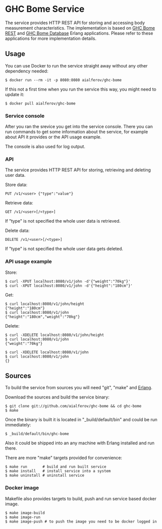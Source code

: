 # GHC Bome Service

The service provides HTTP REST API for storing and accessing body measurement
characteristics. The implementation is based on
[GHC Bome REST](http://github.com/aialferov/ghc_bome_rest) and
[GHC Bome Database](http://github.com/aialferov/ghc_bome_db) Erlang
applications. Please refer to these applications for more implementation
details.

## Usage

You can use Docker to run the service straight away without any other dependency
needed:

```
$ docker run --rm -it -p 8080:8080 aialferov/ghc-bome
```

If this not a first time when you run the service this way, you might need to
update it:

```
$ docker pull aialferov/ghc-bome
```

### Service console

After you ran the srevice you get into the service console. There you can
run commands to get some information about the service, for example about
API it provides or the API usage example.

The console is also used for log output.

### API

The service provides HTTP REST API for storing, retrieving and deleting user
data.

Store data:
```
PUT /v1/<user> {"type":"value"}
```

Retrieve data:
```
GET /v1/<user>[/<type>]
```

If "type" is not specified the whole user data is retrieved.

Delete data:
```
DELETE /v1/<user>[/<type>]
```

If "type" is not specified the whole user data gets deleted.

### API usage example

Store:
```
$ curl -XPUT localhost:8080/v1/john -d'{"weight":"70kg"}'
$ curl -XPUT localhost:8080/v1/john -d'{"height":"180cm"}'
```

Get:
```
$ curl localhost:8080/v1/john/height
{"height":"180cm"}
$ curl localhost:8080/v1/john
{"height":"180cm","weight":"70kg"}
```

Delete:
```
$ curl -XDELETE localhost:8080/v1/john/height
$ curl localhost:8080/v1/john
{"weight":"70kg"}

$ curl -XDELETE localhost:8080/v1/john
$ curl localhost:8080/v1/john
{}
```

## Sources

To build the service from sources you will need "git", "make" and
[Erlang](https://www.erlang-solutions.com/resources/download.html).

Download the sources and build the service binary:

```
$ git clone git://github.com/aialferov/ghc-bome && cd ghc-bome
$ make
```

Once the binary is built it is located in "_build/default/bin" and could be run
immediately:

```
$ _build/default/bin/ghc-bome
```

Also it could be shipped into an any machine with Erlang installed and run
there.

There are more "make" targets provided for convenience:

```
$ make run       # build and run built service
$ make install   # install service into a system
$ make uninstall # uninstall service
```

### Docker image

Makefile also provides targets to build, push and run service based docker
image. 

```
$ make image-build
$ make image-run
$ make image-push # to push the image you need to be docker logged in
```
